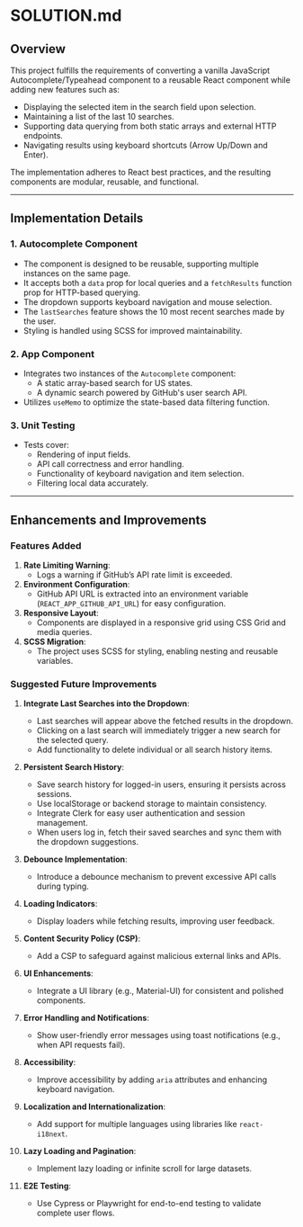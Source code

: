 # SOLUTION.md

## Overview

This project fulfills the requirements of converting a vanilla JavaScript Autocomplete/Typeahead component to a reusable React component while adding new features such as:

- Displaying the selected item in the search field upon selection.
- Maintaining a list of the last 10 searches.
- Supporting data querying from both static arrays and external HTTP endpoints.
- Navigating results using keyboard shortcuts (Arrow Up/Down and Enter).

The implementation adheres to React best practices, and the resulting components are modular, reusable, and functional.

---

## Implementation Details

### 1. **Autocomplete Component**

- The component is designed to be reusable, supporting multiple instances on the same page.
- It accepts both a `data` prop for local queries and a `fetchResults` function prop for HTTP-based querying.
- The dropdown supports keyboard navigation and mouse selection.
- The `lastSearches` feature shows the 10 most recent searches made by the user.
- Styling is handled using SCSS for improved maintainability.

### 2. **App Component**

- Integrates two instances of the `Autocomplete` component:
  - A static array-based search for US states.
  - A dynamic search powered by GitHub's user search API.
- Utilizes `useMemo` to optimize the state-based data filtering function.

### 3. **Unit Testing**

- Tests cover:
  - Rendering of input fields.
  - API call correctness and error handling.
  - Functionality of keyboard navigation and item selection.
  - Filtering local data accurately.

---

## Enhancements and Improvements

### Features Added

1. **Rate Limiting Warning**:
   - Logs a warning if GitHub’s API rate limit is exceeded.
2. **Environment Configuration**:
   - GitHub API URL is extracted into an environment variable (`REACT_APP_GITHUB_API_URL`) for easy configuration.
3. **Responsive Layout**:
   - Components are displayed in a responsive grid using CSS Grid and media queries.
4. **SCSS Migration**:
   - The project uses SCSS for styling, enabling nesting and reusable variables.

### Suggested Future Improvements

1. **Integrate Last Searches into the Dropdown**:

   - Last searches will appear above the fetched results in the dropdown.
   - Clicking on a last search will immediately trigger a new search for the selected query.
   - Add functionality to delete individual or all search history items.

2. **Persistent Search History**:

   - Save search history for logged-in users, ensuring it persists across sessions.
   - Use localStorage or backend storage to maintain consistency.
   - Integrate Clerk for easy user authentication and session management.
   - When users log in, fetch their saved searches and sync them with the dropdown suggestions.

3. **Debounce Implementation**:

   - Introduce a debounce mechanism to prevent excessive API calls during typing.

4. **Loading Indicators**:

   - Display loaders while fetching results, improving user feedback.

5. **Content Security Policy (CSP)**:

   - Add a CSP to safeguard against malicious external links and APIs.

6. **UI Enhancements**:

   - Integrate a UI library (e.g., Material-UI) for consistent and polished components.

7. **Error Handling and Notifications**:

   - Show user-friendly error messages using toast notifications (e.g., when API requests fail).

8. **Accessibility**:

   - Improve accessibility by adding `aria` attributes and enhancing keyboard navigation.

9. **Localization and Internationalization**:

   - Add support for multiple languages using libraries like `react-i18next`.

10. **Lazy Loading and Pagination**:

    - Implement lazy loading or infinite scroll for large datasets.

11. **E2E Testing**:
    - Use Cypress or Playwright for end-to-end testing to validate complete user flows.
